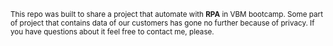 
<sup>This repo was built to share a project that automate with ****RPA**** in VBM bootcamp. Some part of project that contains data of our customers has gone no further because of privacy. If you have questions about it feel free to contact me, please. </sup>
